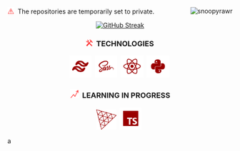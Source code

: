 

<p><img src="https://github.com/Snoopyrawr/Snoopyrawr/blob/main/notice-001.png" title="Notice" alt="Notice" width="15" height="15"/>&nbsp;  The repositories are temporarily set to private. <img align="right" src="https://komarev.com/ghpvc/?username=snoopyrawr&label=Visits&color=9a0000&style=flat" alt="snoopyrawr" /> </p>

<p align="center">
<a href="https://streak-stats.demolab.com?user=Snoopyrawr&theme=shadow-red&border_radius=10&date_format=%5BY%20%5DM%20j"><img src="https://streak-stats.demolab.com?user=Snoopyrawr&theme=shadow-red&border_radius=10&date_format=%5BY%20%5DM%20j" alt="GitHub Streak" /></a>
</p>

<h3 align="center">
<img src="https://github.com/Snoopyrawr/Snoopyrawr/blob/main/tools.png" title="Tools" alt="Tools" width="15" height="15"/>&nbsp; TECHNOLOGIES
</h3>

<p  align="center">
   <img src="https://github.com/Snoopyrawr/Snoopyrawr/blob/main/tailwind.png" title="Tailwind" alt="Tailwind" width="50" height="50"/>&nbsp;
   <img src="https://github.com/Snoopyrawr/Snoopyrawr/blob/main/sass.png" title="SASS" alt="SASS" width="50" height="50"/>&nbsp;
  <img src="https://github.com/Snoopyrawr/Snoopyrawr/blob/main/react.png" title="React" alt="React" width="50" height="50"/>&nbsp;
  <img src="https://github.com/Snoopyrawr/Snoopyrawr/blob/main/python.png" title="Python" alt="Python" width="50" height="50"/>&nbsp;
</p>

<h3 align="center">
<img src="https://github.com/Snoopyrawr/Snoopyrawr/blob/main/learning.png" title="Learning in Progress" alt="Learning in Progress" width="20" height="20"/>&nbsp; LEARNING IN PROGRESS
</h3>

<p  align="center">
   <img src="https://github.com/Snoopyrawr/Snoopyrawr/blob/main/three-js.png" title="Three.js" alt="Three.js" width="45" height="45"/>&nbsp;
   <img src="https://github.com/Snoopyrawr/Snoopyrawr/blob/main/typescript.png" title="Typescript" alt="Typescript" width="50" height="50"/>&nbsp;
</p>
a
